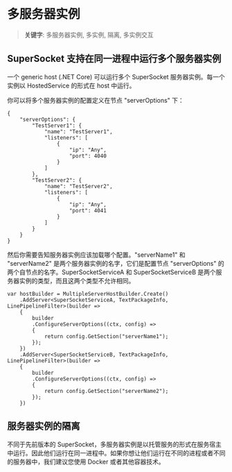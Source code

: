 # 多服务器实例

> __关键字__: 多服务器实例, 多实例, 隔离, 多实例交互

## SuperSocket 支持在同一进程中运行多个服务器实例

一个 generic host (.NET Core) 可以运行多个 SuperSocket 服务器实例。每一个实例以 HostedService 的形式在 host 中运行。

你可以将多个服务器实例的配置定义在节点 "serverOptions" 下：

    {
        "serverOptions": {
            "TestServer1": {
                "name": "TestServer1",
                "listeners": [
                    {
                        "ip": "Any",
                        "port": 4040
                    }
                ]
            },
            "TestServer2": {
                "name": "TestServer2",
                "listeners": [                
                    {
                        "ip": "Any",
                        "port": 4041
                    }
                ]
            }
        }
    }

然后你需要告知服务器实例应该加载哪个配置。"serverName1" 和 "serverName2" 是两个服务器实例的名字，它们是配置节点 "serverOptions" 的两个自节点的名字。SuperSocketServiceA 和 SuperSocketServiceB 是两个服务器实例的类型，而且这两个类型不允许相同。

    var hostBuilder = MultipleServerHostBuilder.Create()
        .AddServer<SuperSocketServiceA, TextPackageInfo, LinePipelineFilter>(builder =>
        {
            builder
            .ConfigureServerOptions((ctx, config) =>
            {
                return config.GetSection("serverName1");
            });
        })
        .AddServer<SuperSocketServiceB, TextPackageInfo, LinePipelineFilter>(builder =>
        {
            builder
            .ConfigureServerOptions((ctx, config) =>
            {
                return config.GetSection("serverName2");
            });
        })

## 服务器实例的隔离

不同于先前版本的 SuperSocket，多服务器实例是以托管服务的形式在服务宿主中运行。因此他们运行在同一进程中。如果你想让他们运行在不同的进程或者不同的服务器中，我们建议您使用 Docker 或者其他容器技术。